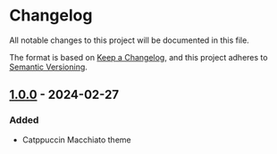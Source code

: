 # Changelog

All notable changes to this project will be documented in this file.

The format is based on [Keep a Changelog](https://keepachangelog.com/en/1.0.0/),
and this project adheres to [Semantic Versioning](https://semver.org/spec/v2.0.0.html).

## [1.0.0](https://github.com/ncosta-ic/catppuccin-macchiato-plantuml-theme/releases/tag/v1.0.0) - 2024-02-27

### Added
- Catppuccin Macchiato theme
